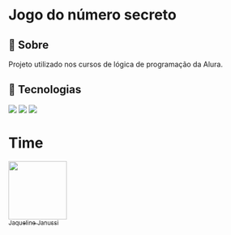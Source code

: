 <h1>Jogo do número secreto</h1>
 
 <h2>🔖 Sobre</h2>
 <p>Projeto utilizado nos cursos de lógica de programação da Alura.</p>
 
 ## 🚀 Tecnologias
 <div>
   <img src="https://img.shields.io/badge/HTML-239120?style=for-the-badge&logo=html5&logoColor=white">
   <img src="https://img.shields.io/badge/CSS-239120?&style=for-the-badge&logo=css3&logoColor=white">
   <img src="https://img.shields.io/badge/JavaScript-F7DF1E?style=for-the-badge&logo=javascript&logoColor=black">
 </div>
 
 # Time
 
[<img loading="lazy" src="https://avatars.githubusercontent.com/u/204797233?s=400&u=5bc0990a48aa3520481ba98d2e55dabbb7b04d38&v=4" width=115><br><sub>Jaqueline Janussi</sub>](https://github.com/jaquelinejanussi) 
